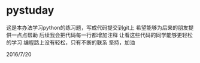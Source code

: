 # pystuday
这是本办法学习python的练习题，写成代码提交到git上
希望能够为后来的朋友提供一点点帮助
后续我会把代码每一行都增加注释
让看这些代码的同学能够更轻松的学习
编程路上没有轻松，只有不断的联系
坚持，加油

2016/7/20
